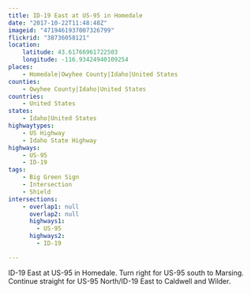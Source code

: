 ```yaml
---
title: ID-19 East at US-95 in Homedale
date: "2017-10-22T11:48:48Z"
imageid: "4719461937007326799"
flickrid: "38736058121"
location:
    latitude: 43.61766961722503
    longitude: -116.93424940109254
places:
    - Homedale|Owyhee County|Idaho|United States
counties:
    - Owyhee County|Idaho|United States
countries:
    - United States
states:
    - Idaho|United States
highwaytypes:
    - US Highway
    - Idaho State Highway
highways:
    - US-95
    - ID-19
tags:
    - Big Green Sign
    - Intersection
    - Shield
intersections:
    - overlap1: null
      overlap2: null
      highways1:
        - US-95
      highways2:
        - ID-19

---
```

ID-19 East at US-95 in Homedale.  Turn right for US-95 south to Marsing.  Continue straight for US-95 North/ID-19 East to Caldwell and Wilder.